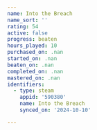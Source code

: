 ```yaml
---
name: Into the Breach
name_sort: ''
rating: 54
active: false
progress: beaten
hours_played: 10
purchased_on: .nan
started_on: .nan
beaten_on: .nan
completed_on: .nan
mastered_on: .nan
identifiers:
  - type: steam
    appid: '590380'
    name: Into the Breach
    synced_on: '2024-10-10'

---
```


